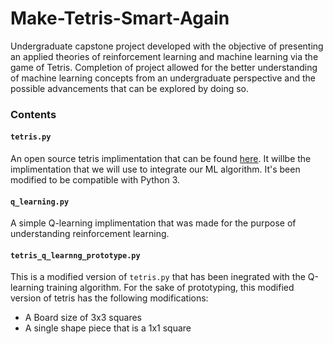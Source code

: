 # Make-Tetris-Smart-Again

Undergraduate capstone project developed with the objective of presenting an applied theories of reinforcement learning and machine learning via the game of Tetris. Completion of project allowed for the better understanding of machine learning concepts from an undergraduate perspective and the possible advancements that can be explored by doing so. 



### Contents

#### `` tetris.py `` 
An open source tetris implimentation that can be found [here](https://gist.github.com/silvasur/565419). It willbe the implimentation that we will use to integrate our ML algorithm. It's been modified to be compatible with Python 3.

#### `` q_learning.py `` 
A simple Q-learning implimentation that was made for the purpose of understanding reinforcement learning.

#### `` tetris_q_learnng_prototype.py ``

This is a modified version of  ``tetris.py`` that has been inegrated with the Q-learning training algorithm. For the sake of prototyping, this modified version of tetris has the following modifications:
* A Board size of 3x3 squares
* A single shape piece that is a 1x1 square







